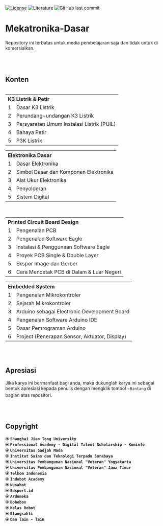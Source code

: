 [![License](https://img.shields.io/badge/License-BSD%203--Clause-blue.svg?logo=github&color=%23F7DF1E)](https://opensource.org/licenses/BSD-3-Clause)
![Literature](https://img.shields.io/badge/Literature-Basic%20Mechatronics-light.svg?style=flat&logo=espressif&logoColor=white&color=%23F7DF1E)
![GitHub last commit](https://img.shields.io/github/last-commit/devancakra/Mekatronika-Dasar)

# Mekatronika-Dasar
Repository ini terbatas untuk media pembelajaran saja dan tidak untuk di komersialkan.

<br><br>

## Konten

<div id="content-1" align="center">
<table align="left">
<tr>
<th colspan="2" align="left">K3 Listrik & Petir</th>
</tr>
<tr>
<td>1</td>
<td>Dasar K3 Listrik</td>
</tr>
<tr>
<td>2</td>
<td>Perundang-undangan K3 Listrik</td>
</tr>
<tr>
<td>3</td>
<td>Persyaratan Umum Instalasi Listrik (PUIL)</td>
</tr>
<tr>
<td>4</td>
<td>Bahaya Petir</td>
</tr>
<tr>
<td>5</td>
<td>P3K Listrik</td>
</tr>
</table>
  
<table>
<tr>
<th colspan="2" align="left">Elektronika Dasar</th>
</tr>
<tr>
<td>1</td>
<td>Dasar Elektronika</td>
</tr>
<tr>
<td>2</td>
<td>Simbol Dasar dan Komponen Elektronika</td>
</tr>
<tr>
<td>3</td>
<td>Alat Ukur Elektronika</td>
</tr>
<tr>
<td>4</td>
<td>Penyolderan</td>
</tr>
<tr>
<td>5</td>
<td>Sistem Digital</td>
</tr>
</table>
</div>

<br>

<div id="content-2" align="center">
<table align="left">
<tr>
<th colspan="2" align="left">Printed Circuit Board Design</th>
</tr>
<tr>
<td>1</td>
<td>Pengenalan PCB</td>
</tr>
<tr>
<td>2</td>
<td>Pengenalan Software Eagle</td>
</tr>
<tr>
<td>3</td>
<td>Instalasi & Penggunaan Software Eagle</td>
</tr>
<tr>
<td>4</td>
<td>Proyek PCB Single & Double Layer</td>
</tr>
<tr>
<td>5</td>
<td>Ekspor Image dan Gerber</td>
</tr>
<tr>
<td>6</td>
<td>Cara Mencetak PCB di Dalam & Luar Negeri</td>
</tr>
</table>
  
<table>
<tr>
<th colspan="2" align="left">Embedded System</th>
</tr>
<tr>
<td>1</td>
<td>Pengenalan Mikrokontroler</td>
</tr>
<tr>
<td>2</td>
<td>Sejarah Mikrokontroler</td>
</tr>
<tr>
<td>3</td>
<td>Arduino sebagai Electronic Development Board</td>
</tr>
<tr>
<td>4</td>
<td>Pengenalan Software Arduino IDE</td>
</tr>
<tr>
<td>5</td>
<td>Dasar Pemrograman Arduino</td>
</tr>
<tr>
<td rowspan="2">6</td>
<td rowspan="1">Project (Penerapan Sensor, Aktuator, Display)</td>
</tr>
</table>
</div>

<br><br>

## Apresiasi
Jika karya ini bermanfaat bagi anda, maka dukunglah karya ini sebagai bentuk apresiasi kepada penulis dengan mengklik tombol ``` ⭐Bintang ``` di bagian atas repositori.

<br><br>

## Copyright
⦿ <strong>``` Shanghai Jiao Tong University ```</strong><br>
⦿ <strong>``` Professional Academy - Digital Talent Scholarship - Kominfo ```</strong><br>
⦿ <strong>``` Universitas Gadjah Mada ```</strong><br>
⦿ <strong>``` Institut Sains dan Teknologi Terpadu Surabaya ```</strong><br>
⦿ <strong>``` Universitas Pembangunan Nasional "Veteran" Yogyakarta ```</strong><br>
⦿ <strong>``` Universitas Pembangunan Nasional "Veteran" Jawa Timur ```</strong><br>
⦿ <strong>``` Telkom Indonesia ```</strong><br>
⦿ <strong>``` Indobot Academy ```</strong><br>
⦿ <strong>``` Nusabot ```</strong><br>
⦿ <strong>``` Edspert.id ```</strong><br>
⦿ <strong>``` Ardumeka ```</strong><br>
⦿ <strong>``` Bobobox ```</strong><br>
⦿ <strong>``` Kelas Robot ```</strong><br>
⦿ <strong>``` Elangsakti ```</strong><br>
⦿ <strong>``` Dan lain - lain ```</strong><br>
